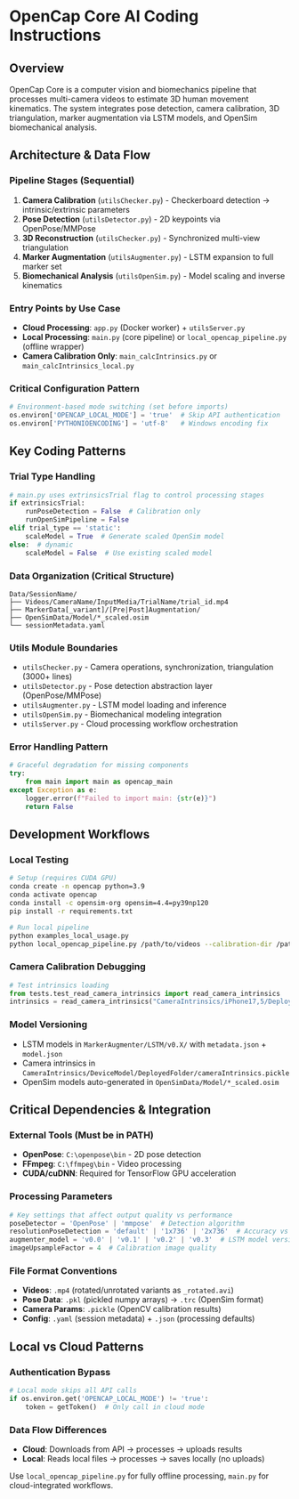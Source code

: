 # OpenCap Core AI Coding Instructions

## Overview
OpenCap Core is a computer vision and biomechanics pipeline that processes multi-camera videos to estimate 3D human movement kinematics. The system integrates pose detection, camera calibration, 3D triangulation, marker augmentation via LSTM models, and OpenSim biomechanical analysis.

## Architecture & Data Flow

### Pipeline Stages (Sequential)
1. **Camera Calibration** (`utilsChecker.py`) - Checkerboard detection → intrinsic/extrinsic parameters
2. **Pose Detection** (`utilsDetector.py`) - 2D keypoints via OpenPose/MMPose  
3. **3D Reconstruction** (`utilsChecker.py`) - Synchronized multi-view triangulation
4. **Marker Augmentation** (`utilsAugmenter.py`) - LSTM expansion to full marker set
5. **Biomechanical Analysis** (`utilsOpenSim.py`) - Model scaling and inverse kinematics

### Entry Points by Use Case
- **Cloud Processing**: `app.py` (Docker worker) + `utilsServer.py`
- **Local Processing**: `main.py` (core pipeline) or `local_opencap_pipeline.py` (offline wrapper)
- **Camera Calibration Only**: `main_calcIntrinsics.py` or `main_calcIntrinsics_local.py`

### Critical Configuration Pattern
```python
# Environment-based mode switching (set before imports)
os.environ['OPENCAP_LOCAL_MODE'] = 'true'  # Skip API authentication
os.environ['PYTHONIOENCODING'] = 'utf-8'   # Windows encoding fix
```

## Key Coding Patterns

### Trial Type Handling
```python
# main.py uses extrinsicsTrial flag to control processing stages
if extrinsicsTrial:
    runPoseDetection = False  # Calibration only
    runOpenSimPipeline = False
elif trial_type == 'static':
    scaleModel = True  # Generate scaled OpenSim model
else:  # dynamic
    scaleModel = False  # Use existing scaled model
```

### Data Organization (Critical Structure)
```
Data/SessionName/
├── Videos/CameraName/InputMedia/TrialName/trial_id.mp4
├── MarkerData[_variant]/[Pre|Post]Augmentation/
├── OpenSimData/Model/*_scaled.osim
└── sessionMetadata.yaml
```

### Utils Module Boundaries
- `utilsChecker.py` - Camera operations, synchronization, triangulation (3000+ lines)
- `utilsDetector.py` - Pose detection abstraction layer (OpenPose/MMPose)
- `utilsAugmenter.py` - LSTM model loading and inference
- `utilsOpenSim.py` - Biomechanical modeling integration
- `utilsServer.py` - Cloud processing workflow orchestration

### Error Handling Pattern
```python
# Graceful degradation for missing components
try:
    from main import main as opencap_main
except Exception as e:
    logger.error(f"Failed to import main: {str(e)}")
    return False
```

## Development Workflows

### Local Testing
```bash
# Setup (requires CUDA GPU)
conda create -n opencap python=3.9
conda activate opencap
conda install -c opensim-org opensim=4.4=py39np120
pip install -r requirements.txt

# Run local pipeline
python examples_local_usage.py
python local_opencap_pipeline.py /path/to/videos --calibration-dir /path/to/calib
```

### Camera Calibration Debugging
```python
# Test intrinsics loading
from tests.test_read_camera_intrinsics import read_camera_intrinsics
intrinsics = read_camera_intrinsics("CameraIntrinsics/iPhone17,5/Deployed_720_60fps/cameraIntrinsics.pickle")
```

### Model Versioning
- LSTM models in `MarkerAugmenter/LSTM/v0.X/` with `metadata.json` + `model.json`
- Camera intrinsics in `CameraIntrinsics/DeviceModel/DeployedFolder/cameraIntrinsics.pickle`
- OpenSim models auto-generated in `OpenSimData/Model/*_scaled.osim`

## Critical Dependencies & Integration

### External Tools (Must be in PATH)
- **OpenPose**: `C:\openpose\bin` - 2D pose detection
- **FFmpeg**: `C:\ffmpeg\bin` - Video processing  
- **CUDA/cuDNN**: Required for TensorFlow GPU acceleration

### Processing Parameters
```python
# Key settings that affect output quality vs performance
poseDetector = 'OpenPose' | 'mmpose'  # Detection algorithm
resolutionPoseDetection = 'default' | '1x736' | '2x736'  # Accuracy vs speed
augmenter_model = 'v0.0' | 'v0.1' | 'v0.2' | 'v0.3'  # LSTM model version
imageUpsampleFactor = 4  # Calibration image quality
```

### File Format Conventions
- **Videos**: `.mp4` (rotated/unrotated variants as `_rotated.avi`)
- **Pose Data**: `.pkl` (pickled numpy arrays) → `.trc` (OpenSim format)
- **Camera Params**: `.pickle` (OpenCV calibration results)
- **Config**: `.yaml` (session metadata) + `.json` (processing defaults)

## Local vs Cloud Patterns

### Authentication Bypass
```python
# Local mode skips all API calls
if os.environ.get('OPENCAP_LOCAL_MODE') != 'true':
    token = getToken()  # Only call in cloud mode
```

### Data Flow Differences
- **Cloud**: Downloads from API → processes → uploads results
- **Local**: Reads local files → processes → saves locally (no uploads)

Use `local_opencap_pipeline.py` for fully offline processing, `main.py` for cloud-integrated workflows.